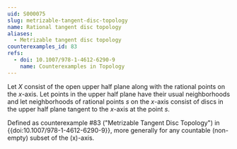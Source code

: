 ```yaml
---
uid: S000075
slug: metrizable-tangent-disc-topology
name: Rational tangent disc topology
aliases:
  - Metrizable tangent disc topology
counterexamples_id: 83
refs:
  - doi: 10.1007/978-1-4612-6290-9
    name: Counterexamples in Topology
---
```

Let $X$ consist of the open upper half plane along with the rational points on the $x$-axis. Let points in the upper half plane have their usual neighborhoods and let neighborhoods of rational points $s$ on the $x$-axis consist of discs in the upper half plane tangent to the $x$-axis at the point $s$.

Defined as counterexample #83 ("Metrizable Tangent Disc Topology")
in {{doi:10.1007/978-1-4612-6290-9}}, more
generally for any countable (non-empty) subset of the \(x\)-axis.

